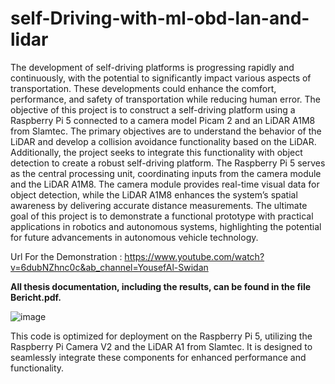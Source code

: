 # self-Driving-with-ml-obd-lan-and-lidar
The development of self-driving platforms is progressing rapidly and continuously, with the potential to
significantly impact various aspects of transportation. These developments could enhance the comfort,
performance, and safety of transportation while reducing human error.
The objective of this project is to construct a self-driving platform using a Raspberry Pi 5 connected
to a camera model Picam 2 and an LiDAR A1M8 from Slamtec. The primary objectives are to
understand the behavior of the LiDAR and develop a collision avoidance functionality based on the
LiDAR. Additionally, the project seeks to integrate this functionality with object detection to create
a robust self-driving platform.
The Raspberry Pi 5 serves as the central processing unit, coordinating inputs from the camera module
and the LiDAR A1M8. The camera module provides real-time visual data for object detection,
while the LiDAR A1M8 enhances the system’s spatial awareness by delivering accurate distance measurements.
The ultimate goal of this project is to demonstrate a functional prototype with practical
applications in robotics and autonomous systems, highlighting the potential for future advancements
in autonomous vehicle technology.

Url For the Demonstration : https://www.youtube.com/watch?v=6dubNZhnc0c&ab_channel=YousefAl-Swidan


**All thesis documentation, including the results, can be found in the file Bericht.pdf.**

![image](https://github.com/user-attachments/assets/22b02029-e922-474d-ba10-55c3aadea3d3)




This code is optimized for deployment on the Raspberry Pi 5, utilizing the Raspberry Pi Camera V2 and the LiDAR A1 from Slamtec. It is designed to seamlessly integrate these components for enhanced performance and functionality. 

